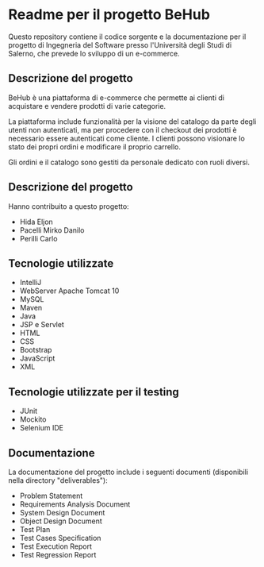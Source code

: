 # Readme per il progetto BeHub

Questo repository contiene il codice sorgente e la documentazione per il progetto di Ingegneria del Software presso l'Università degli Studi di Salerno, che prevede lo sviluppo di un e-commerce.

## Descrizione del progetto

BeHub è una piattaforma di e-commerce che permette ai clienti di acquistare e vendere prodotti di varie categorie. 

La piattaforma include funzionalità per la visione del catalogo da parte degli utenti non autenticati, ma per procedere con il checkout dei prodotti è necessario essere autenticati come cliente. I clienti possono visionare lo stato dei propri ordini e modificare il proprio carrello.

Gli ordini e il catalogo sono gestiti da personale dedicato con ruoli diversi.

## Descrizione del progetto

Hanno contribuito a questo progetto:
* Hida Eljon
* Pacelli Mirko Danilo
* Perilli Carlo

## Tecnologie utilizzate

- IntelliJ
- WebServer Apache Tomcat 10
- MySQL
- Maven
- Java
- JSP e Servlet
- HTML
- CSS
- Bootstrap
- JavaScript
- XML

## Tecnologie utilizzate per il testing

- JUnit
- Mockito
- Selenium IDE


## Documentazione

La documentazione del progetto include i seguenti documenti (disponibili nella directory "deliverables"):

- Problem Statement
- Requirements Analysis Document
- System Design Document
- Object Design Document
- Test Plan
- Test Cases Specification
- Test Execution Report
- Test Regression Report

